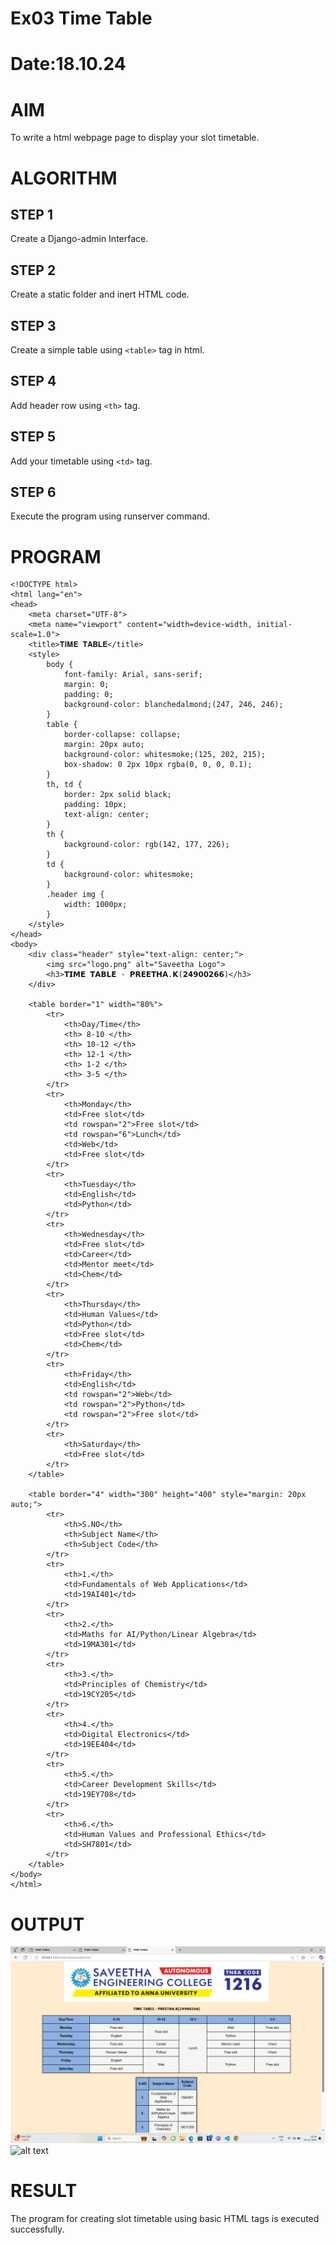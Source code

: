 # Ex03 Time Table
# Date:18.10.24
# AIM
To write a html webpage page to display your slot timetable.

# ALGORITHM
## STEP 1
Create a Django-admin Interface.

## STEP 2
Create a static folder and inert HTML code.

## STEP 3
Create a simple table using `<table>` tag in html.

## STEP 4
Add header row using `<th>` tag.

## STEP 5
Add your timetable using `<td>` tag.

## STEP 6
Execute the program using runserver command.

# PROGRAM
```
<!DOCTYPE html>
<html lang="en">
<head>
    <meta charset="UTF-8">
    <meta name="viewport" content="width=device-width, initial-scale=1.0">
    <title>𝐓𝐈𝐌𝐄 𝐓𝐀𝐁𝐋𝐄</title>
    <style>
        body {
            font-family: Arial, sans-serif;
            margin: 0;
            padding: 0;
            background-color: blanchedalmond;(247, 246, 246);
        }
        table {
            border-collapse: collapse;
            margin: 20px auto;
            background-color: whitesmoke;(125, 202, 215);
            box-shadow: 0 2px 10px rgba(0, 0, 0, 0.1);
        }
        th, td {
            border: 2px solid black;
            padding: 10px;
            text-align: center;
        }
        th {
            background-color: rgb(142, 177, 226);
        }
        td {
            background-color: whitesmoke;
        }
        .header img {
            width: 1000px;
        }
    </style>
</head>
<body>
    <div class="header" style="text-align: center;">
        <img src="logo.png" alt="Saveetha Logo">
        <h3>𝗧𝗜𝗠𝗘 𝗧𝗔𝗕𝗟𝗘 - 𝗣𝗥𝗘𝗘𝗧𝗛𝗔.𝗞(𝟮𝟰𝟵𝟬𝟬𝟮𝟲𝟲)</h3>
    </div>
    
    <table border="1" width="80%">
        <tr>
            <th>Day/Time</th>
            <th> 8-10 </th>
            <th> 10-12 </th>
            <th> 12-1 </th>
            <th> 1-2 </th>
            <th> 3-5 </th>
        </tr>
        <tr>
            <th>Monday</th>
            <td>Free slot</td>
            <td rowspan="2">Free slot</td>
            <td rowspan="6">Lunch</td>
            <td>Web</td>
            <td>Free slot</td>
        </tr>
        <tr>
            <th>Tuesday</th>
            <td>English</td>
            <td>Python</td>
        </tr>
        <tr>
            <th>Wednesday</th>
            <td>Free slot</td>
            <td>Career</td>
            <td>Mentor meet</td>
            <td>Chem</td>
        </tr>
        <tr>
            <th>Thursday</th>
            <td>Human Values</td>
            <td>Python</td>
            <td>Free slot</td>
            <td>Chem</td>
        </tr>
        <tr>
            <th>Friday</th>
            <td>English</td>
            <td rowspan="2">Web</td>
            <td rowspan="2">Python</td>
            <td rowspan="2">Free slot</td>
        </tr>
        <tr>
            <th>Saturday</th>
            <td>Free slot</td>
        </tr>
    </table>

    <table border="4" width="300" height="400" style="margin: 20px auto;">
        <tr>
            <th>S.NO</th>
            <th>Subject Name</th>
            <th>Subject Code</th>
        </tr>
        <tr>
            <th>1.</th>
            <td>Fundamentals of Web Applications</td>
            <td>19AI401</td>
        </tr>
        <tr>
            <th>2.</th>
            <td>Maths for AI/Python/Linear Algebra</td>
            <td>19MA301</td>
        </tr>
        <tr>
            <th>3.</th>
            <td>Principles of Chemistry</td>
            <td>19CY205</td>
        </tr>
        <tr>
            <th>4.</th>
            <td>Digital Electronics</td>
            <td>19EE404</td>
        </tr>
        <tr>
            <th>5.</th>
            <td>Career Development Skills</td>
            <td>19EY708</td>
        </tr>
        <tr>
            <th>6.</th>
            <td>Human Values and Professional Ethics</td>
            <td>SH7801</td>
        </tr>
    </table>
</body>
</html>

```
# OUTPUT
![alt text](<Screenshot 2024-12-05 223935.png>)
![alt text](<Screenshot 2024-12-05 224943-1.png>)
# RESULT
The program for creating slot timetable using basic HTML tags is executed successfully.
